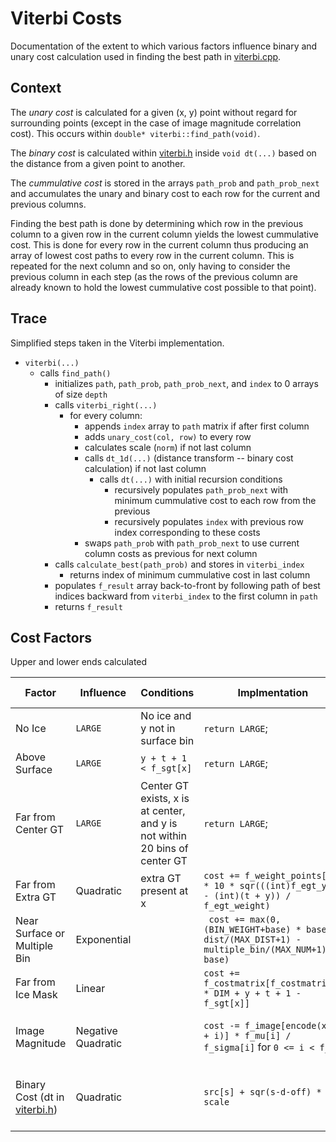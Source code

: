 # Viterbi Costs

Documentation of the extent to which various factors influence binary and unary cost calculation used in finding the best path in [viterbi.cpp](viterbi.cpp).

## Context

The *unary cost* is calculated for a given (x, y) point without regard for surrounding points (except in the case of image magnitude correlation cost). This occurs within `double* viterbi::find_path(void)`.

The *binary cost* is calculated within [viterbi.h](viterbi.h) inside `void dt(...)` based on the distance from a given point to another.

The *cummulative cost* is stored in the arrays `path_prob` and `path_prob_next` and accumulates the unary and binary cost to each row for the current and previous columns.

Finding the best path is done by determining which row in the previous column to a given row in the current column yields the lowest cummulative cost. This is done for every row in the current column thus producing an array of lowest cost paths to every row in the current column. This is repeated for the next column and so on, only having to consider the previous column in each step (as the rows of the previous column are already known to hold the lowest cummulative cost possible to that point).

## Trace

Simplified steps taken in the Viterbi implementation.

- `viterbi(...)`  
  - calls `find_path()`  
    - initializes `path`, `path_prob`, `path_prob_next`, and `index` to 0 arrays of size `depth`  
    - calls `viterbi_right(...)`  
      - for every column:  
        - appends `index` array to `path` matrix if after first column
        - adds `unary_cost(col, row)` to every row
        - calculates scale (`norm`) if not last column    
        - calls `dt_1d(...)` (distance transform -- binary cost calculation) if not last column  
          - calls `dt(...)` with initial recursion conditions  
            - recursively populates `path_prob_next` with minimum cummulative cost to each row from the previous  
            - recursively populates `index` with previous row index corresponding to these costs  
        - swaps `path_prob` with `path_prob_next` to use current column costs as previous for next column
    - calls `calculate_best(path_prob)` and stores in `viterbi_index`
      - returns index of minimum cummulative cost in last column
    - populates `f_result` array back-to-front by following path of best indices backward from `viterbi_index` to the first column in `path`
    - returns `f_result`

## Cost Factors
Upper and lower ends calculated

Factor | Influence | Conditions | Implmentation | Notes | Upper end | Lower end
---|---|---|---|---|---|---
No Ice | `LARGE` | No ice and y not in surface bin | `return LARGE`;
Above Surface | `LARGE` | `y + t + 1 < f_sgt[x]` | `return LARGE`;
Far from Center GT | `LARGE` | Center GT exists, x is at center, and y is not within 20 bins of center GT | `return LARGE`;
Far from Extra GT | Quadratic | extra GT present at x | `cost += f_weight_points[x] * 10 * sqr(((int)f_egt_y[f] - (int)(t + y)) / f_egt_weight)`
Near Surface or  Multiple Bin | Exponential |  | ` cost += max(0, (BIN_WEIGHT+base) * base^(-dist/(MAX_DIST+1) - multiple_bin/(MAX_NUM+1)) - base)`| [Explanation of Formula](https://www.geogebra.org/3d/zy3f6mde)
Far from Ice Mask | Linear | | `cost += f_costmatrix[f_costmatrix_X * DIM + y + t + 1 - f_sgt[x]]`
Image Magnitude | Negative Quadratic | | `cost -= f_image[encode(x, y + i)] * f_mu[i] / f_sigma[i]` for  `0 <= i < f_ms` | Decreases Cost, mu is a flipped parabola
Binary Cost (dt in [viterbi.h](viterbi.h)) | Quadratic | | `src[s] + sqr(s-d-off) * scale` | Added cost is just squared distance * scale